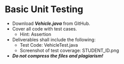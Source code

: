 # Basic Unit Testing

- Download ***Vehicle.java*** from GitHub.
- Cover all code with test cases.
  - Hint: Assertion
- Deliverables shall include the following:
  - Test Code: VehicleTest.java
  - Screenshot of test coverage: STUDENT_ID.png
- ***Do not compress the files and plagiarism!***